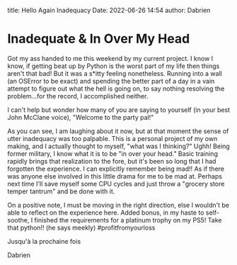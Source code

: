title: Hello Again Inadequacy 
Date: 2022-06-26 14:54
author: Dabrien

# Inadequate & In Over My Head

Got my ass handed to me this weekend by my current project. I know I know, if getting beat up by Python is the worst part of my life then things aren't that bad! But it was a s*itty feeling nonetheless. Running into a wall (an OSError to be exact) and spending the better part of a day in a vain attempt to figure out what the hell is going on, to say nothing resolving the problem...for the record, I accomplished neither.

I can't help but wonder how many of you are saying to yourself (in your best John McClane voice), "Welcome to the party pal!" 

As you can see, I am laughing about it now, but at that moment the sense of utter inadequacy was too palpable. This is a personal project of my own making, and I actually thought to myself, "what was I thinking?" Ughh! Being former military, I know what it is to be "in over your head." Basic training rapidly brings that realization to the fore, but it's been so long that I had forgotten the experience. I can explicitly remember being mad!! As if there was anyone else involved in this little drama for me to be mad at. Perhaps next time I'll save myself some CPU cycles and just throw a "grocery store temper tantrum" and be done with it. 

On a positive note, I must be moving in the right direction, else I wouldn't be able to reflect on the experience here. Added bonus, in my haste to self-soothe, I finished the requirements for a platinum trophy on my PS5! Take that python!! (he says meekly)
\#profitfromyourloss

Jusqu'à la prochaine fois

Dabrien